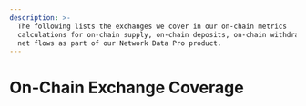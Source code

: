 ```yaml
---
description: >-
  The following lists the exchanges we cover in our on-chain metrics
  calculations for on-chain supply, on-chain deposits, on-chain withdrawals, and
  net flows as part of our Network Data Pro product.
---
```


# On-Chain Exchange Coverage

